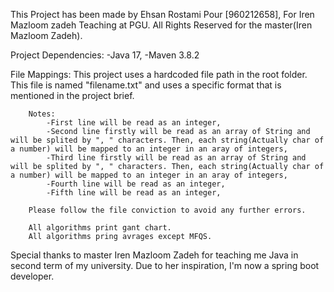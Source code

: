 This Project has been made by Ehsan Rostami Pour [960212658], For Iren Mazloom zadeh Teaching at PGU.
All Rights Reserved for the master(Iren Mazloom Zadeh).

Project Dependencies:
-Java 17,
-Maven 3.8.2

File Mappings:
This project uses a hardcoded file path in the root folder. This file is named "filename.txt" and uses a specific format that is mentioned in the project brief.

		Notes:
			-First line will be read as an integer,
			-Second line firstly will be read as an array of String and will be splited by ", " characters. Then, each string(Actually char of a number) will be mapped to an integer in an aray of integers,
			-Third line firstly will be read as an array of String and will be splited by ", " characters. Then, each string(Actually char of a number) will be mapped to an integer in an aray of integers,
			-Fourth line will be read as an integer,
			-Fifth line will be read as an integer,

		Please follow the file conviction to avoid any further errors.
		
		All algorithms print gant chart.
		All algorithms pring avrages except MFQS.

Special thanks to master Iren Mazloom Zadeh for teaching me Java in second term of my university. Due to her inspiration, I'm now a spring boot developer.